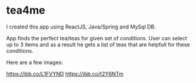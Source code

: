 # tea4me

I created this app using ReactJS, Java/Spring and MySql DB.

App finds the perfect tea/teas for given set of conditions. User can select up to 3 items and as a result he gets a list of teas that are helpfull for these conditions.

Here are a few images: 

https://ibb.co/L1FVYND
https://ibb.co/t2Y6NTm

